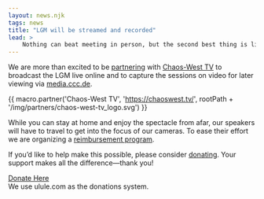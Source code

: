 ```yaml
---
layout: news.njk
tags: news
title: "LGM will be streamed and recorded"
lead: >
    Nothing can beat meeting in person, but the second best thing is live streams and recordings.
---
```


We are more than excited to be [partnering]({rootPath}/partners/#live-streaming-and-video-recording)
with [Chaos-West TV](https://chaoswest.tv/) to broadcast the LGM live online
and to capture the sessions on video for later viewing via [media.ccc.de](https://media.ccc.de/).

{{ macro.partner('Chaos-West TV', 'https://chaoswest.tv/',
    rootPath + '/img/partners/chaos-west-tv_logo.svg') }}

While you can stay at home and enjoy the spectacle from afar, our speakers
will have to travel to get into the focus of our cameras. To ease their
effort we are organizing a [reimbursement program]({{rootPath}}/reimbursement/).

If you’d like to help make this possible, please consider [donating]({{rootPath}}/donate).
Your support makes all the difference—thank you!

<div class="call_for_action">
<a href="https://www.ulule.com/lgm25nbg/">Donate Here</a><br />
We use ulule.com as the donations system.
</div>
